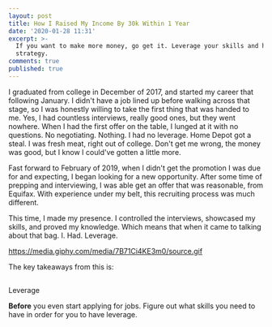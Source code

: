```yaml
---
layout: post
title: How I Raised My Income By 30k Within 1 Year
date: '2020-01-28 11:31'
excerpt: >-
  If you want to make more money, go get it. Leverage your skills and have a
  strategy.
comments: true
published: true
---
```

I graduated from college in December of 2017, and started my career that following January. I didn't have a job lined up before walking across that stage, so I was honestly willing to take the first thing that was handed to me. Yes, I had countless interviews, really good ones, but they went nowhere. When I had the first offer on the table, I lunged at it with no questions. No negotiating. Nothing. I had no leverage. Home Depot got a steal. I was fresh meat, right out of college. Don't get me wrong, the money was good, but I know I could've gotten a little more.

Fast forward to February of 2019, when I didn't get the promotion I was due for and expecting, I began looking for a new opportunity. After some time of prepping and interviewing, I was able get an offer that was reasonable, from Equifax. With experience under my belt, this recruiting process was much different.

This time, I made my presence. I controlled the interviews, showcased my skills, and proved my knowledge. Which means that when it came to talking about that bag. I. Had. Leverage.

https://media.giphy.com/media/7B71Ci4KE3m0/source.gif

The key takeaways from this is:

##

Leverage

**Before** you even start applying for jobs. Figure out what skills you need to have in order for you to have leverage. 

